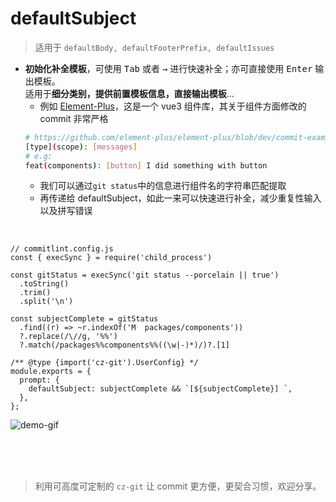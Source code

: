 # defaultSubject
> 适用于 `defaultBody, defaultFooterPrefix, defaultIssues`

- **初始化补全模板**，可使用 <kbd>Tab</kbd> 或者 <kbd>→</kbd> 进行快速补全；亦可直接使用 <kbd>Enter</kbd> 输出模板。<br>适用于**细分类别，提供前置模板信息，直接输出模板**...
  - 例如 [Element-Plus](https://github.com/element-plus/element-plus)，这是一个 vue3 组件库，其关于组件方面修改的 commit 非常严格
  ```bash
  # https://github.com/element-plus/element-plus/blob/dev/commit-example.md
  [type](scope): [messages]
  # e.g:
  feat(components): [button] I did something with button
  ```
  - 我们可以通过`git status`中的信息进行组件名的字符串匹配提取
  - 再传递给 defaultSubject，如此一来可以快速进行补全，减少重复性输入以及拼写错误

<br>

```js{9-12,17}
// commitlint.config.js
const { execSync } = require('child_process')

const gitStatus = execSync('git status --porcelain || true')
  .toString()
  .trim()
  .split('\n')

const subjectComplete = gitStatus
  .find((r) => ~r.indexOf('M  packages/components'))
  ?.replace(/\//g, '%%')
  ?.match(/packages%%components%%((\w|-)*)/)?.[1]

/** @type {import('cz-git').UserConfig} */
module.exports = {
  prompt: {
    defaultSubject: subjectComplete && `[${subjectComplete}] `,
  },
};
```

![demo-gif](https://user-images.githubusercontent.com/40693636/173278720-d93f17ec-ef98-4706-8dec-101d5b68bf08.gif)


<br>
<br>
<br>

> 利用可高度可定制的 `cz-git` 让 commit 更方便，更契合习惯，欢迎分享。
